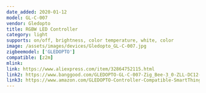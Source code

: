 ```yaml
---
date_added: 2020-01-12
model: GL-C-007
vendor: Gledopto
title: RGBW LED Controller 
category: light
supports: on/off, brightness, color temperature, white, color
image: /assets/images/devices/Gledopto_GL-C-007.jpg
zigbeemodel: ['GLEDOPTO']
compatible: [z2m]
mlink: 
link: https://www.aliexpress.com/item/32864752115.html
link2: https://www.banggood.com/GLEDOPTO-GL-C-007-Zig_Bee-3_0-ZLL-DC12-24V-RGBW-LED-Strip-Dimmer-Controller-Work-with-Philip-Hue-p-1471008.html
link3: https://www.amazon.com/GLEDOPTO-Controller-Compatible-SmartThings-Lightify/dp/B07X8V8TBR
---
```

